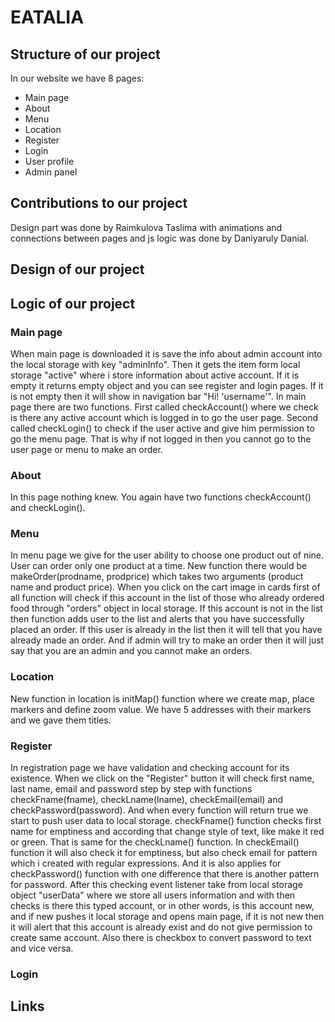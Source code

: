 # EATALIA
## Structure of our project
In our website we have 8 pages:
* Main page
* About
* Menu
* Location
* Register
* Login
* User profile
* Admin panel
## Contributions to our project
Design part was done by Raimkulova Taslima with animations and connections between pages and js logic was done by Daniyaruly Danial.
## Design of our project
## Logic of our project
### Main page
When main page is downloaded it is save the info about admin account into the local storage with key "adminInfo". Then it gets the item form local storage "active" where i store information about active account. If it is empty it returns empty object and you can see register and login pages. If it is not empty then it will show in navigation bar "Hi! 'username'". In main page there are two functions. First called checkAccount() where we check is there any active account which is logged in to go the user page. Second called checkLogin() to check if the user active and give him permission to go the menu page. That is why if not logged in then you cannot go to the user page or menu to make an order.
### About
In this page nothing knew. You again have two functions checkAccount() and checkLogin().
### Menu
In menu page we give for the user ability to choose one product out of nine. User can order only one product at a time. New function there would be makeOrder(prodname, prodprice) which takes two arguments (product name and product price). When you click on the cart image in cards first of all function will check if this account in the list of those who already ordered food through "orders" object in local storage. If this account is not in the list then function adds user to the list and alerts that you have successfully placed an order. If this user is already in the list then it will tell that you have already made an order. And if admin will try to make an order then it will just say that you are an admin and you cannot make an orders.
### Location
New function in location is initMap() function where we create map, place markers and define zoom value. We have 5 addresses with their markers and we gave them titles.
### Register
In registration page we have validation and checking account for its existence. When we click on the "Register" button it will check first name, last name, email and password step by step with functions checkFname(fname), checkLname(lname), checkEmail(email) and checkPassword(password). And when every function will return true we start to push user data to local storage. checkFname() function checks first name for emptiness and according that change style of text, like make it red or green. That is same for the checkLname() function. In checkEmail() function it will also check it for emptiness, but also check email for pattern which i created with regular expressions. And it is also applies for checkPassword() function with one difference that there is another pattern for password. After this checking event listener take from local storage object "userData" where we store all users information and with then checks is there this typed account, or in other words, is this account new, and if new pushes it local storage and opens main page, if it is not new then it will alert that this account is already exist and do not give permission to create same account. Also there is checkbox to convert password to text and vice versa.
### Login

## Links
